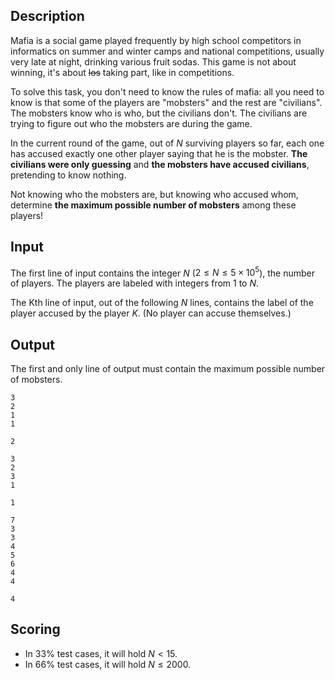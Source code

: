 ## Description

Mafia is a social game played frequently by high school competitors in informatics on summer and winter camps and national competitions, usually very late at night, drinking various fruit sodas. This game is not about winning, it's about ~~los~~ taking part, like in competitions.

To solve this task, you don't need to know the rules of mafia: all you need to know is that some of the players are "mobsters" and the rest are "civilians". The mobsters know who is who, but the civilians don't. The civilians are trying to figure out who the mobsters are during the game.

In the current round of the game, out of $N$ surviving players so far, each one has accused exactly one other player saying that he is the mobster. **The civilians were only guessing** and **the mobsters have accused civilians**, pretending to know nothing.

Not knowing who the mobsters are, but knowing who accused whom, determine **the maximum possible number of mobsters** among these players!

## Input

The first line of input contains the integer $N$ ($2 \leq N \leq 5 \times 10^5$), the number of players. The players are labeled with integers from $1$ to $N$.

The Kth line of input, out of the following $N$ lines, contains the label of the player accused by the player $K$. (No player can accuse themselves.)

## Output

The first and only line of output must contain the maximum possible number of mobsters.

```input1
3
2
1
1
```

```output1
2
```

```input2
3
2
3
1
```

```output2
1
```

```input3
7
3
3
4
5
6
4
4
```

```output3
4
```

## Scoring

- In 33% test cases, it will hold $N < 15$.
- In 66% test cases, it will hold $N \leq 2000$.

